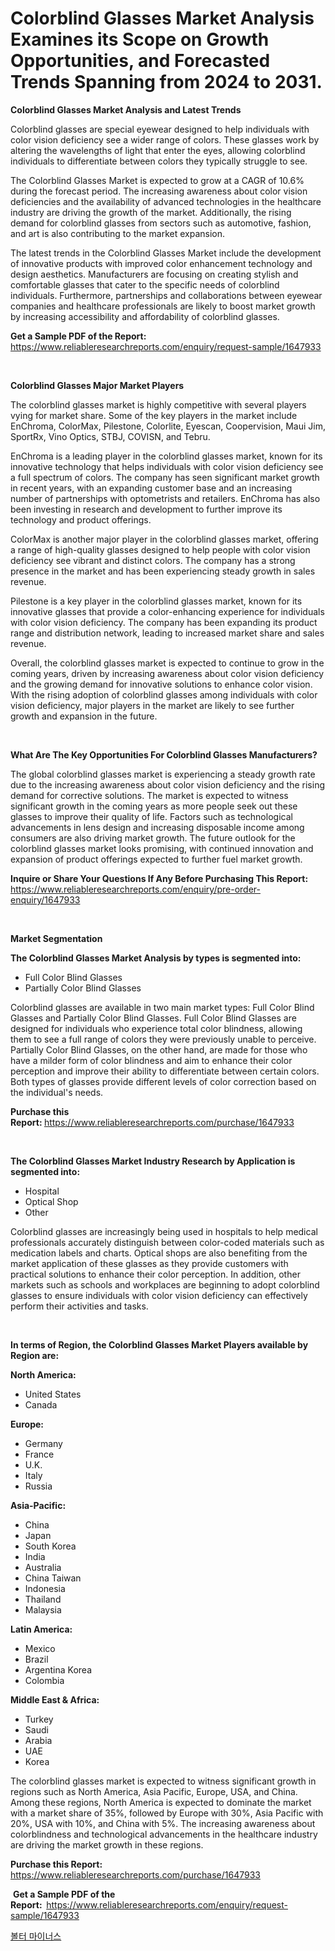 <p><h1>Colorblind Glasses Market Analysis Examines its Scope on Growth Opportunities, and Forecasted Trends Spanning from 2024 to 2031.</h1></p><p><strong>Colorblind Glasses Market Analysis and Latest Trends</strong></p>
<p><p>Colorblind glasses are special eyewear designed to help individuals with color vision deficiency see a wider range of colors. These glasses work by altering the wavelengths of light that enter the eyes, allowing colorblind individuals to differentiate between colors they typically struggle to see.</p><p>The Colorblind Glasses Market is expected to grow at a CAGR of 10.6% during the forecast period. The increasing awareness about color vision deficiencies and the availability of advanced technologies in the healthcare industry are driving the growth of the market. Additionally, the rising demand for colorblind glasses from sectors such as automotive, fashion, and art is also contributing to the market expansion.</p><p>The latest trends in the Colorblind Glasses Market include the development of innovative products with improved color enhancement technology and design aesthetics. Manufacturers are focusing on creating stylish and comfortable glasses that cater to the specific needs of colorblind individuals. Furthermore, partnerships and collaborations between eyewear companies and healthcare professionals are likely to boost market growth by increasing accessibility and affordability of colorblind glasses.</p></p>
<p><strong>Get a Sample PDF of the Report:&nbsp;</strong> <a href="https://www.reliableresearchreports.com/enquiry/request-sample/1647933">https://www.reliableresearchreports.com/enquiry/request-sample/1647933</a></p>
<p>&nbsp;</p>
<p><strong>Colorblind Glasses Major Market Players</strong></p>
<p><p>The colorblind glasses market is highly competitive with several players vying for market share. Some of the key players in the market include EnChroma, ColorMax, Pilestone, Colorlite, Eyescan, Coopervision, Maui Jim, SportRx, Vino Optics, STBJ, COVISN, and Tebru.</p><p>EnChroma is a leading player in the colorblind glasses market, known for its innovative technology that helps individuals with color vision deficiency see a full spectrum of colors. The company has seen significant market growth in recent years, with an expanding customer base and an increasing number of partnerships with optometrists and retailers. EnChroma has also been investing in research and development to further improve its technology and product offerings.</p><p>ColorMax is another major player in the colorblind glasses market, offering a range of high-quality glasses designed to help people with color vision deficiency see vibrant and distinct colors. The company has a strong presence in the market and has been experiencing steady growth in sales revenue.</p><p>Pilestone is a key player in the colorblind glasses market, known for its innovative glasses that provide a color-enhancing experience for individuals with color vision deficiency. The company has been expanding its product range and distribution network, leading to increased market share and sales revenue.</p><p>Overall, the colorblind glasses market is expected to continue to grow in the coming years, driven by increasing awareness about color vision deficiency and the growing demand for innovative solutions to enhance color vision. With the rising adoption of colorblind glasses among individuals with color vision deficiency, major players in the market are likely to see further growth and expansion in the future.</p></p>
<p>&nbsp;</p>
<p><strong>What Are The Key Opportunities For Colorblind Glasses Manufacturers?</strong></p>
<p><p>The global colorblind glasses market is experiencing a steady growth rate due to the increasing awareness about color vision deficiency and the rising demand for corrective solutions. The market is expected to witness significant growth in the coming years as more people seek out these glasses to improve their quality of life. Factors such as technological advancements in lens design and increasing disposable income among consumers are also driving market growth. The future outlook for the colorblind glasses market looks promising, with continued innovation and expansion of product offerings expected to further fuel market growth.</p></p>
<p><strong>Inquire or Share Your Questions If Any Before Purchasing This Report:</strong> <a href="https://www.reliableresearchreports.com/enquiry/pre-order-enquiry/1647933">https://www.reliableresearchreports.com/enquiry/pre-order-enquiry/1647933</a></p>
<p>&nbsp;</p>
<p><strong>Market Segmentation</strong></p>
<p><strong>The Colorblind Glasses Market Analysis by types is segmented into:</strong></p>
<p><ul><li>Full Color Blind Glasses</li><li>Partially Color Blind Glasses</li></ul></p>
<p><p>Colorblind glasses are available in two main market types: Full Color Blind Glasses and Partially Color Blind Glasses. Full Color Blind Glasses are designed for individuals who experience total color blindness, allowing them to see a full range of colors they were previously unable to perceive. Partially Color Blind Glasses, on the other hand, are made for those who have a milder form of color blindness and aim to enhance their color perception and improve their ability to differentiate between certain colors. Both types of glasses provide different levels of color correction based on the individual's needs.</p></p>
<p><strong>Purchase this Report:&nbsp;</strong><a href="https://www.reliableresearchreports.com/purchase/1647933">https://www.reliableresearchreports.com/purchase/1647933</a></p>
<p>&nbsp;</p>
<p><strong>The Colorblind Glasses Market Industry Research by Application is segmented into:</strong></p>
<p><ul><li>Hospital</li><li>Optical Shop</li><li>Other</li></ul></p>
<p><p>Colorblind glasses are increasingly being used in hospitals to help medical professionals accurately distinguish between color-coded materials such as medication labels and charts. Optical shops are also benefiting from the market application of these glasses as they provide customers with practical solutions to enhance their color perception. In addition, other markets such as schools and workplaces are beginning to adopt colorblind glasses to ensure individuals with color vision deficiency can effectively perform their activities and tasks.</p></p>
<p>&nbsp;</p>
<p><strong>In terms of Region, the Colorblind Glasses Market Players available by Region are:</strong></p>
<p>
    <p> <strong> North America: </strong>
        <ul>
            <li>United States</li>
            <li>Canada</li>
        </ul>
        </p> 
    <p> <strong> Europe: </strong>
        <ul>
            <li>Germany</li>
            <li>France</li>
            <li>U.K.</li>
            <li>Italy</li>
            <li>Russia</li>
        </ul>
        </p> 
    <p> <strong> Asia-Pacific: </strong>
        <ul>
            <li>China</li>
            <li>Japan</li>
            <li>South Korea</li>
            <li>India</li>
            <li>Australia</li>
            <li>China Taiwan</li>
            <li>Indonesia</li>
            <li>Thailand</li>
            <li>Malaysia</li>
        </ul>
        </p> 
    <p> <strong> Latin America: </strong>
        <ul>
            <li>Mexico</li>
            <li>Brazil</li>
            <li>Argentina Korea</li>
            <li>Colombia</li>
        </ul>
        </p> 
    <p> <strong> Middle East & Africa: </strong>
        <ul>
            <li>Turkey</li>
            <li>Saudi</li>
            <li>Arabia</li>
            <li>UAE</li>
            <li>Korea</li>
        </ul>
    </p>
    </p>
<p><p>The colorblind glasses market is expected to witness significant growth in regions such as North America, Asia Pacific, Europe, USA, and China. Among these regions, North America is expected to dominate the market with a market share of 35%, followed by Europe with 30%, Asia Pacific with 20%, USA with 10%, and China with 5%. The increasing awareness about colorblindness and technological advancements in the healthcare industry are driving the market growth in these regions.</p></p>
<p><strong>Purchase this Report: </strong><a href="https://www.reliableresearchreports.com/purchase/1647933">https://www.reliableresearchreports.com/purchase/1647933</a></p>
<p>&nbsp;<strong>Get a Sample PDF of the Report:&nbsp;&nbsp;</strong><a href="https://www.reliableresearchreports.com/enquiry/request-sample/1647933">https://www.reliableresearchreports.com/enquiry/request-sample/1647933</a></p>
<p><strong></strong></p>
<p><p><a href="https://github.com/qpfbabw35734906/Market-Research-Report-List-1/blob/main/17526635343.md">볼터 마이너스</a></p></p>
